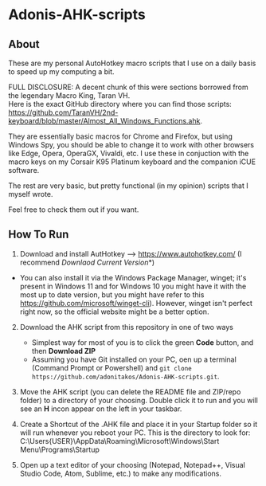 # Adonis-AHK-scripts
## About
These are my personal AutoHotkey macro scripts that I use on a daily basis to speed up my computing a bit.

FULL DISCLOSURE: A decent chunk of this were sections borrowed from the legendary Macro King, Taran VH.  
Here is the exact GitHub directory where you can find those scripts: https://github.com/TaranVH/2nd-keyboard/blob/master/Almost_All_Windows_Functions.ahk.

They are essentially basic macros for Chrome and Firefox, but using Windows Spy, you should be able to change it to work with other browsers like Edge, Opera, OperaGX, Vivaldi, etc. I use these in conjuction with the macro keys on my Corsair K95 Platinum keyboard and the companion iCUE software.

The rest are very basic, but pretty functional (in my opinion) scripts that I myself wrote.

Feel free to check them out if you want.

## How To Run
1. Download and install AutHotkey --> https://www.autohotkey.com/ (I recommend *Downlaod Current Version**)
  - You can also install it via the Windows Package Manager, winget; it's present in Windows 11 and for Windows 10 you might have it with the most up to date version, but you        might have refer to this https://github.com/microsoft/winget-cli). However, winget isn't perfect right now, so the official website might be a better option.

2. Download the AHK script from this repository in one of two ways
   - Simplest way for most of you is to click the green **Code** button, and then **Download ZIP**
   - Assuming you have Git installed on your PC, oen up a terminal (Command Prompt or Powershell) and `git clone https://github.com/adonitakos/Adonis-AHK-scripts.git`.

3. Move the AHK script (you can delete the README file and ZIP/repo folder) to a directory of your choosing. Double click it to run and you will see an **H** incon appear on the      left in your taskbar. 

4. Create a Shortcut of the .AHK file and place it in your Startup folder so it will run whenever you reboot your PC. This is the directory to look for: C:\Users\{USER}\AppData\Roaming\Microsoft\Windows\Start Menu\Programs\Startup

5. Open up a text editor of your choosing (Notepad, Notepad++, Visual Studio Code, Atom, Sublime, etc.) to make any modifications.
